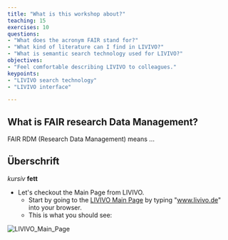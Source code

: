 ```yaml
---
title: "What is this workshop about?"
teaching: 15
exercises: 10
questions:
- "What does the acronym FAIR stand for?"
- "What kind of literature can I find in LIVIVO?"
- "What is semantic search technology used for LIVIVO?"
objectives:
- "Feel comfortable describing LIVIVO to colleagues."
keypoints:
- "LIVIVO search technology"
- "LIVIVO interface"

---
```


## What is FAIR research Data Management?

FAIR RDM (Research Data Management) means ...



## Überschrift
*kursiv* **fett**

- Let's checkout the Main Page from LIVIVO.
  - Start by going to the [LIVIVO Main Page](https://www.livivo.de/app) by typing "www.livivo.de" into your browser. 
  - This is what you should see:

![LIVIVO_Main_Page](../fig/LIVIVO_Main_Page.png)
